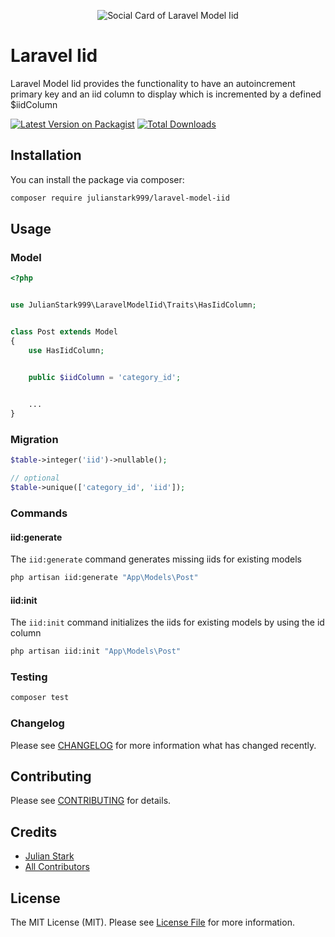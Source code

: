 <p align="center"><img src="https://banners.beyondco.de/laravel-model-iid.png?theme=light&packageManager=composer+require&packageName=julianstark999%2Flaravel-model-iid&pattern=circuitBoard&style=style_2&description=&md=1&showWatermark=0&fontSize=100px&images=database&widths=350&heights=350" alt="Social Card of Laravel Model Iid"></p>

# Laravel Iid

Laravel Model Iid provides the functionality to have an autoincrement primary key and an iid column to display which is incremented by a defined $iidColumn

[![Latest Version on Packagist](https://img.shields.io/packagist/v/julianstark999/laravel-model-iid.svg?style=flat-square)](https://packagist.org/packages/julianstark999/laravel-model-iid)
[![Total Downloads](https://img.shields.io/packagist/dt/julianstark999/laravel-model-iid.svg?style=flat-square)](https://packagist.org/packages/julianstark999/laravel-model-iid)

## Installation

You can install the package via composer:

```bash
composer require julianstark999/laravel-model-iid
```

## Usage

### Model

```php
<?php


use JulianStark999\LaravelModelIid\Traits\HasIidColumn;


class Post extends Model
{
    use HasIidColumn;


    public $iidColumn = 'category_id';

    
    ...
}
```

### Migration

```php
$table->integer('iid')->nullable();

// optional
$table->unique(['category_id', 'iid']);
```

### Commands

#### iid:generate

The `iid:generate` command generates missing iids for existing models

```bash
php artisan iid:generate "App\Models\Post"
```

#### iid:init

The `iid:init` command initializes the iids for existing models by using the id column

```bash
php artisan iid:init "App\Models\Post"
```

### Testing

``` bash
composer test
```

### Changelog

Please see [CHANGELOG](CHANGELOG.md) for more information what has changed recently.

## Contributing

Please see [CONTRIBUTING](CONTRIBUTING.md) for details.

## Credits

- [Julian Stark](https://github.com/julianstark999)
- [All Contributors](../../contributors)

## License

The MIT License (MIT). Please see [License File](LICENSE.md) for more information.
